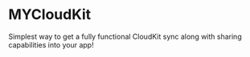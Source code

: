 # MYCloudKit
Simplest way to get a fully functional CloudKit sync along with sharing capabilities into your app!
